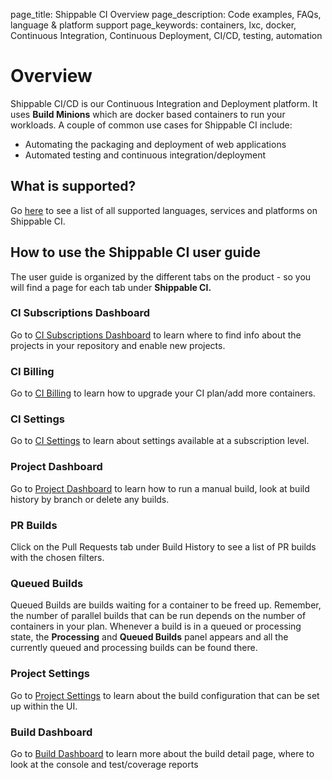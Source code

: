page_title: Shippable CI Overview
page_description: Code examples, FAQs, language & platform support
page_keywords: containers, lxc, docker, Continuous Integration, Continuous Deployment, CI/CD, testing, automation

# Overview

Shippable CI/CD is our Continuous Integration and Deployment platform. It uses **Build Minions** which are docker based containers to run your workloads. A couple of common use cases for Shippable CI include:

-  Automating the packaging and deployment of web applications
-  Automated testing and continuous integration/deployment

## What is supported?

Go [here](supported_services.md) to see a list of all supported languages, services and platforms on Shippable CI.

## How to use the Shippable CI user guide

The user guide is organized by the different tabs on the product - so you will find a page for each tab under **Shippable CI.**

### CI Subscriptions Dashboard

Go to [CI Subscriptions Dashboard](ci_dashboard) to learn where to find info about the projects in your repository and enable new projects.

### CI Billing

Go to [CI Billing](ci_billing) to learn how to upgrade your CI plan/add more containers.

### CI Settings

Go to [CI Settings](ci_settings) to learn about settings available at a subscription level.

### Project Dashboard

Go to [Project Dashboard](project_dashboard) to learn how to run a manual build, look at build history by branch or delete any builds.

### PR Builds

Click on the Pull Requests tab under Build History to see a list of PR builds with the chosen filters.

### Queued Builds

Queued Builds are builds waiting for a container to be freed up. Remember, the number of parallel builds that can be run depends on the number of containers in your plan. Whenever a build is in a queued or processing state, the **Processing** and **Queued Builds** panel appears and all the currently queued and processing builds can be found there.

### Project Settings

Go to [Project Settings](project_settings) to learn about the build configuration that can be set up within the UI.

### Build Dashboard

Go to [Build Dashboard](build_dashboard) to learn more about the build detail page, where to look at the console and test/coverage reports
